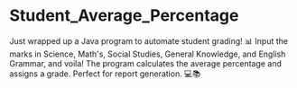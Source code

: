# Student_Average_Percentage
 Just wrapped up a Java program to automate student grading! 📊 Input the marks in Science, Math's, Social Studies, General Knowledge, and English Grammar, and voila! The program calculates the average percentage and assigns a grade. Perfect for report generation. 💻📚 
